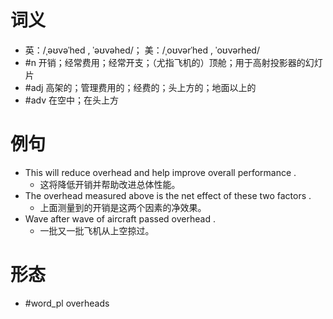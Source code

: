 # 词义
- 英：/ˌəʊvəˈhed , ˈəʊvəhed/； 美：/ˌoʊvərˈhed , ˈoʊvərhed/
- #n 开销；经常费用；经常开支；（尤指飞机的）顶舱；用于高射投影器的幻灯片
- #adj 高架的；管理费用的；经费的；头上方的；地面以上的
- #adv 在空中；在头上方
# 例句
- This will reduce overhead and help improve overall performance .
	- 这将降低开销并帮助改进总体性能。
- The overhead measured above is the net effect of these two factors .
	- 上面测量到的开销是这两个因素的净效果。
- Wave after wave of aircraft passed overhead .
	- 一批又一批飞机从上空掠过。
# 形态
- #word_pl overheads
